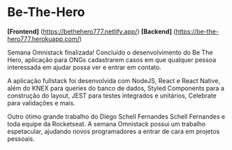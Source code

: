 # Be-The-Hero

**[Frontend]** (https://bethehero777.netlify.app/)
**[Backend]** (https://be-the-hero777.herokuapp.com/)

Semana Omnistack finalizada! Concluído o desenvolvimento do Be The Hero, aplicação para ONGs cadastrarem casos em que qualquer pessoa interessada em ajudar possa ver e entrar em contato.

A aplicação fullstack foi desenvolvida com NodeJS, React e React Native, além do KNEX para queries do banco de dados, Styled Components para a construção do layout, JEST para testes integrados e unitários, Celebrate para validações e mais. 

Outro ótimo grande trabalho do Diego Schell Fernandes Schell Fernandes e toda equipe da Rocketseat.
A semana Omnistack possui um trabalho espetacular, ajudando novos programadores a entrar de cara em projetos pessoais.
